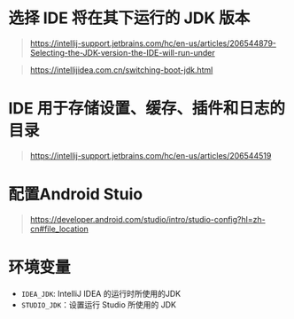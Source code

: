 # 选择 IDE 将在其下运行的 JDK 版本
> https://intellij-support.jetbrains.com/hc/en-us/articles/206544879-Selecting-the-JDK-version-the-IDE-will-run-under

> https://intellijidea.com.cn/switching-boot-jdk.html

# IDE 用于存储设置、缓存、插件和日志的目录
> https://intellij-support.jetbrains.com/hc/en-us/articles/206544519

# 配置Android Stuio
> https://developer.android.com/studio/intro/studio-config?hl=zh-cn#file_location

# 环境变量
- `IDEA_JDK`:  IntelliJ IDEA 的运行时所使用的JDK
- `STUDIO_JDK`：设置运行 Studio 所使用的 JDK